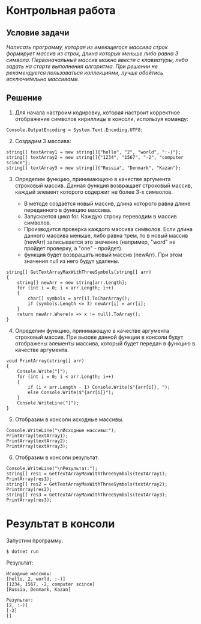 # Контрольная работа

## Условие задачи

*Написать программу, которая из имеющегося массива строк формирует массив из строк, длина которых
меньше либо равна 3 символа. Первоначальный массив можно ввести с клавиатуры, либо задать на старте
выполнения алгоритма. При решении не рекомендуется пользоваться коллекциями, лучше обойтись
исключительно массивами.*

## Решение

1. Для начала настроим кодировку, которая настроит корректное отображение символов кириллицы в консоли, используя команду:

```
Console.OutputEncoding = System.Text.Encoding.UTF8;
```

2. Создадим 3 массива:

```
string[] textArray1 = new string[]{"hello", "2", "world", ":-)"};
string[] textArray2 = new string[]{"1234", "1567", "-2", "computer scince"};
string[] textArray3 = new string[]{"Russia", "Denmark", "Kazan"};
```

3. Определим функцию, принимающюю в качестве аргумента строковый массив. Данная функция возвращает строковый массив, каждый элемент которого содержит не более 3-х символов. 

    + В методе создается новый массив, длина которого равна длине переданного в функцию массива.
    + Запускается цикл for. Каждую строку переводим в массив символов. 
    + Производится проверка каждого массива символов. Если длина данного массива меньше, либо равна трем, то в новый массив (newArr) записывается это значение (например, "word" не пройдет проверку, а "one" - пройдет).
    + функция будет возвращать новый массив (newArr). При этом значения null из него будут удалены. 

```
string[] GetTextArrayMaxWithThreeSymbols(string[] arr)
{
    string[] newArr = new string[arr.Length];
    for (int i = 0; i < arr.Length; i++)
    {
        char[] symbols = arr[i].ToCharArray();
        if (symbols.Length <= 3) newArr[i] = arr[i];
    }
    return newArr.Where(x => x != null).ToArray();
}
```

4. Определим функцию, принимающую в качестве аргумента строковый массив. При вызове данной функции в консоли будут отображены элементы массива, который будет передан в функцию в качестве аргумента.

```
void PrintArray(string[] arr)
{
    Console.Write("[");
    for (int i = 0; i < arr.Length; i++)
    {
        if (i < arr.Length - 1) Console.Write($"{arr[i]}, ");
        else Console.Write($"{arr[i]}");
    }
    Console.WriteLine("]");
}
```

5. Отобразим в консоли исходные массивы.

```
Console.WriteLine("\nИсходные массивы:");
PrintArray(textArray1);
PrintArray(textArray2);
PrintArray(textArray3);
```

6. Отобразим в консоли результат.

```
Console.WriteLine("\nРезультат:");
string[] res1 = GetTextArrayMaxWithThreeSymbols(textArray1);
PrintArray(res1);
string[] res2 = GetTextArrayMaxWithThreeSymbols(textArray2);
PrintArray(res2);
string[] res3 = GetTextArrayMaxWithThreeSymbols(textArray3);
PrintArray(res3);
```

# Результат в консоли

Запустим программу:

```
$ dotnet run
```

Результат:

```
Исходные массивы:
[hello, 2, world, :-)]
[1234, 1567, -2, computer scince]
[Russia, Denmark, Kazan]

Результат:
[2, :-)]
[-2]
[]
```
